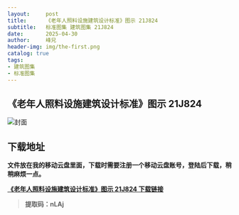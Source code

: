 ```yaml
---
layout:     post
title:      《老年人照料设施建筑设计标准》图示 21J824
subtitle:   标准图集 建筑图集 21J824
date:       2025-04-30
author:     峰兄
header-img: img/the-first.png
catalog: true
tags:
- 建筑图集
- 标准图集
---
```

## 《老年人照料设施建筑设计标准》图示 21J824
![封面](https://pic1.imgdb.cn/item/681088e558cb8da5c8d429dd.jpg)

## 下载地址 ##
**文件放在我的移动云盘里面，下载时需要注册一个移动云盘账号，登陆后下载，稍稍麻烦一点。**  
  
[**《老年人照料设施建筑设计标准》图示 21J824 下载链接**](https://caiyun.139.com/m/i?105Cpo4j46DV6)

> **提取码：nLAj**
